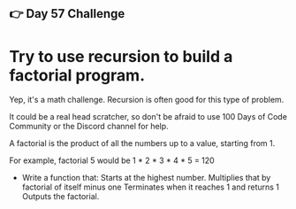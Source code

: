 ## 👉 Day 57 Challenge
# Try to use recursion to build a factorial program.

Yep, it's a math challenge. Recursion is often good for this type of problem.

It could be a real head scratcher, so don't be afraid to use 100 Days of Code Community or the Discord channel for help.

A factorial is the product of all the numbers up to a value, starting from 1.

For example, factorial 5 would be 1 * 2 * 3 * 4 * 5 = 120

- Write a function that:
    Starts at the highest number.
    Multiplies that by factorial of itself minus one
    Terminates when it reaches 1 and returns 1
    Outputs the factorial.
